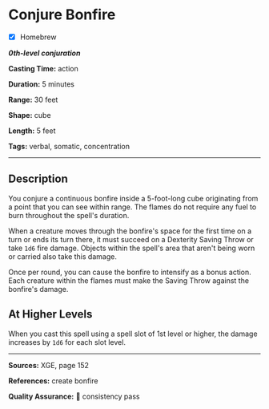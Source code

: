 # Conjure Bonfire

- [x] Homebrew

***0th-level conjuration***

**Casting Time:** action

**Duration:** 5 minutes

**Range:** 30 feet

**Shape:** cube

**Length:** 5 feet

**Tags:** verbal, somatic, concentration

---

## Description
You conjure a continuous bonfire inside a 5-foot-long cube originating from a point that you can see within range.
The flames do not require any fuel to burn throughout the spell's duration.

When a creature moves through the bonfire's space for the first time on a turn or ends its turn there, it must succeed on a Dexterity Saving Throw or take `1d6` fire damage.
Objects within the spell's area that aren't being worn or carried also take this damage.

Once per round, you can cause the bonfire to intensify as a bonus action.
Each creature within the flames must make the Saving Throw against the bonfire's damage.

## At Higher Levels
When you cast this spell using a spell slot of 1st level or higher, the damage increases by `1d6` for each slot level.

---

**Sources:** XGE, page 152

**References:** create bonfire

**Quality Assurance:** :star2: consistency pass
